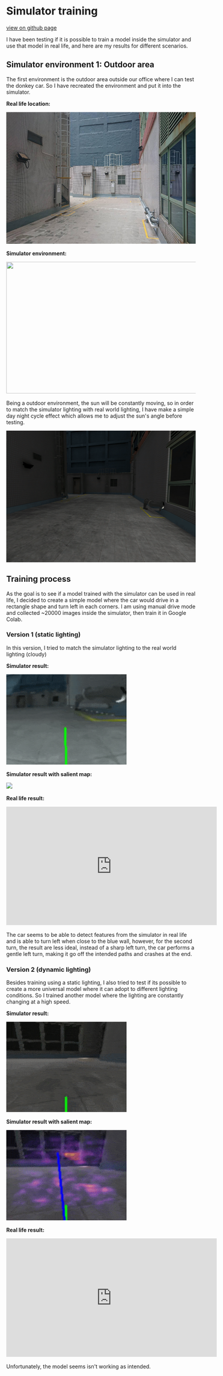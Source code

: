 # Simulator training

[view on github page](https://joesiu.github.io/sdsandbox/)

I have been testing if it is possible to train a model inside the simulator and use that model in real life, and here are my results for different scenarios.

## Simulator environment 1: Outdoor area

 The first environment is the outdoor area outside our office where I can test the donkey car. So I have recreated the environment and put it into the simulator.

**Real life location:**

<img src="assets/img_001.jpeg" width="650" height="350" />

**Simulator environment:**

<img src="assets/img_002.png" width="650" height="350" />

Being a outdoor environment, the sun will be constantly moving, so in order to match the simulator lighting with real world lighting, I have make a simple day night cycle effect which allows me to adjust the sun's angle before testing.

<img src="assets/vid_001.gif" width="650" height="350" />

## Training process

As the goal is to see if a model trained with the simulator can be used in real life, I decided to create a simple model where the car would drive in a rectangle shape and turn left in each corners. I am using manual drive mode and collected ~20000 images inside the simulator, then train it in Google Colab.

### Version 1 (static lighting)

In this version, I tried to match the simulator lighting to the real world lighting (cloudy)

**Simulator result:**

<img src="assets/vid_002.gif">


**Simulator result with salient map:**

<img src="assets/vid_003.gif">

**Real life result:**

<iframe width="560" height="315" src="https://www.youtube.com/embed/vS7hcChmkJw" title="YouTube video player" frameborder="0" allow="accelerometer; autoplay; clipboard-write; encrypted-media; gyroscope; picture-in-picture" allowfullscreen></iframe>

The car seems to be able to detect features from the simulator in real life and is able to turn left when close to the blue wall, however, for the second turn, the result are less ideal, instead of a sharp left turn, the car performs a gentle left turn, making it go off the intended paths and crashes at the end.

### Version 2 (dynamic lighting)

Besides training using a static lighting, I also tried to test if its possible to create a more universal model where it can adopt to different lighting conditions. So I trained another model where the lighting are constantly changing at a high speed.

**Simulator result:**

<img src="assets/vid_004.gif">

**Simulator result with salient map:**

<img src="assets/vid_005.gif">

**Real life result:**

<iframe width="560" height="315" src="https://www.youtube.com/embed/vS7hcChmkJw" title="YouTube video player" frameborder="0" allow="accelerometer; autoplay; clipboard-write; encrypted-media; gyroscope; picture-in-picture" allowfullscreen></iframe>

Unfortunately, the model seems isn't working as intended.
